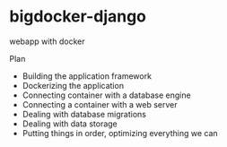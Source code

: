 # bigdocker-django
webapp with docker

Plan
- Building the application framework 
- Dockerizing the application  
- Connecting container with a database engine 
- Connecting a container with a web server 
- Dealing with database migrations 
- Dealing with data storage
- Putting things in order, optimizing everything we can
